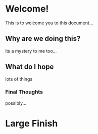 # Welcome!

This is to welcome you to this document...


## Why are we doing this?

its a mystery to me too...

## What do I hope

lots of things

### Final Thoughts

possibly...

# Large Finish